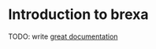 # Introduction to brexa

TODO: write [great documentation](http://jacobian.org/writing/great-documentation/what-to-write/)
